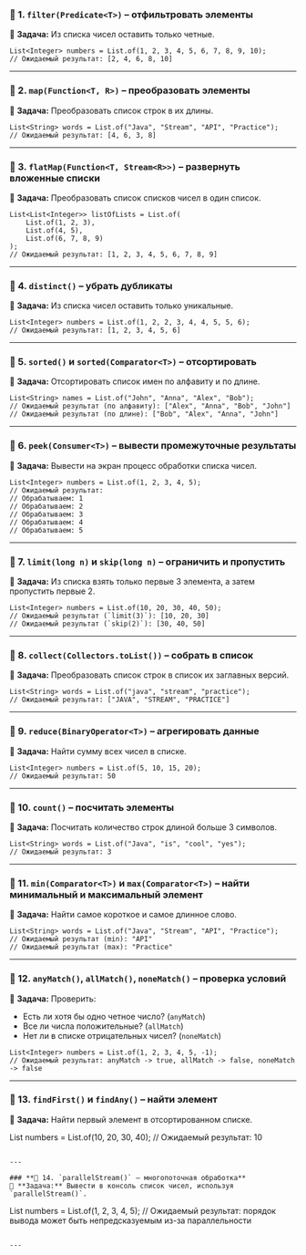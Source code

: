 

### **🔹 1. `filter(Predicate<T>)`** – отфильтровать элементы
📌 **Задача:** Из списка чисел оставить только четные.
```
List<Integer> numbers = List.of(1, 2, 3, 4, 5, 6, 7, 8, 9, 10);
// Ожидаемый результат: [2, 4, 6, 8, 10]
```

---

### **🔹 2. `map(Function<T, R>)`** – преобразовать элементы
📌 **Задача:** Преобразовать список строк в их длины.
```
List<String> words = List.of("Java", "Stream", "API", "Practice");
// Ожидаемый результат: [4, 6, 3, 8]
```

---

### **🔹 3. `flatMap(Function<T, Stream<R>>)`** – развернуть вложенные списки
📌 **Задача:** Преобразовать список списков чисел в один список.
```
List<List<Integer>> listOfLists = List.of(
    List.of(1, 2, 3),
    List.of(4, 5),
    List.of(6, 7, 8, 9)
);
// Ожидаемый результат: [1, 2, 3, 4, 5, 6, 7, 8, 9]
```

---

### **🔹 4. `distinct()`** – убрать дубликаты
📌 **Задача:** Из списка чисел оставить только уникальные.
```
List<Integer> numbers = List.of(1, 2, 2, 3, 4, 4, 5, 5, 6);
// Ожидаемый результат: [1, 2, 3, 4, 5, 6]
```

---

### **🔹 5. `sorted()` и `sorted(Comparator<T>)`** – отсортировать
📌 **Задача:** Отсортировать список имен по алфавиту и по длине.
```
List<String> names = List.of("John", "Anna", "Alex", "Bob");
// Ожидаемый результат (по алфавиту): ["Alex", "Anna", "Bob", "John"]
// Ожидаемый результат (по длине): ["Bob", "Alex", "Anna", "John"]
```

---

### **🔹 6. `peek(Consumer<T>)`** – вывести промежуточные результаты
📌 **Задача:** Вывести на экран процесс обработки списка чисел.
```
List<Integer> numbers = List.of(1, 2, 3, 4, 5);
// Ожидаемый результат:
// Обрабатываем: 1
// Обрабатываем: 2
// Обрабатываем: 3
// Обрабатываем: 4
// Обрабатываем: 5
```

---

### **🔹 7. `limit(long n)` и `skip(long n)`** – ограничить и пропустить
📌 **Задача:** Из списка взять только первые 3 элемента, а затем пропустить первые 2.
```
List<Integer> numbers = List.of(10, 20, 30, 40, 50);
// Ожидаемый результат (`limit(3)`): [10, 20, 30]
// Ожидаемый результат (`skip(2)`): [30, 40, 50]
```

---

### **🔹 8. `collect(Collectors.toList())`** – собрать в список
📌 **Задача:** Преобразовать список строк в список их заглавных версий.
```
List<String> words = List.of("java", "stream", "practice");
// Ожидаемый результат: ["JAVA", "STREAM", "PRACTICE"]
```

---

### **🔹 9. `reduce(BinaryOperator<T>)`** – агрегировать данные
📌 **Задача:** Найти сумму всех чисел в списке.
```
List<Integer> numbers = List.of(5, 10, 15, 20);
// Ожидаемый результат: 50
```

---

### **🔹 10. `count()`** – посчитать элементы
📌 **Задача:** Посчитать количество строк длиной больше 3 символов.
```
List<String> words = List.of("Java", "is", "cool", "yes");
// Ожидаемый результат: 3
```

---

### **🔹 11. `min(Comparator<T>)` и `max(Comparator<T>)`** – найти минимальный и максимальный элемент
📌 **Задача:** Найти самое короткое и самое длинное слово.
```
List<String> words = List.of("Java", "Stream", "API", "Practice");
// Ожидаемый результат (min): "API"
// Ожидаемый результат (max): "Practice"
```

---

### **🔹 12. `anyMatch()`, `allMatch()`, `noneMatch()`** – проверка условий
📌 **Задача:** Проверить:
- Есть ли хотя бы одно четное число? (`anyMatch`)
- Все ли числа положительные? (`allMatch`)
- Нет ли в списке отрицательных чисел? (`noneMatch`)
```
List<Integer> numbers = List.of(1, 2, 3, 4, 5, -1);
// Ожидаемый результат: anyMatch -> true, allMatch -> false, noneMatch -> false
```

---

### **🔹 13. `findFirst()` и `findAny()`** – найти элемент
📌 **Задача:** Найти первый элемент в отсортированном списке.

List<Integer> numbers = List.of(10, 20, 30, 40);
// Ожидаемый результат: 10
```

---

### **🔹 14. `parallelStream()` – многопоточная обработка**
📌 **Задача:** Вывести в консоль список чисел, используя `parallelStream()`.
```
List<Integer> numbers = List.of(1, 2, 3, 4, 5);
// Ожидаемый результат: порядок вывода может быть непредсказуемым из-за параллельности
```

---

